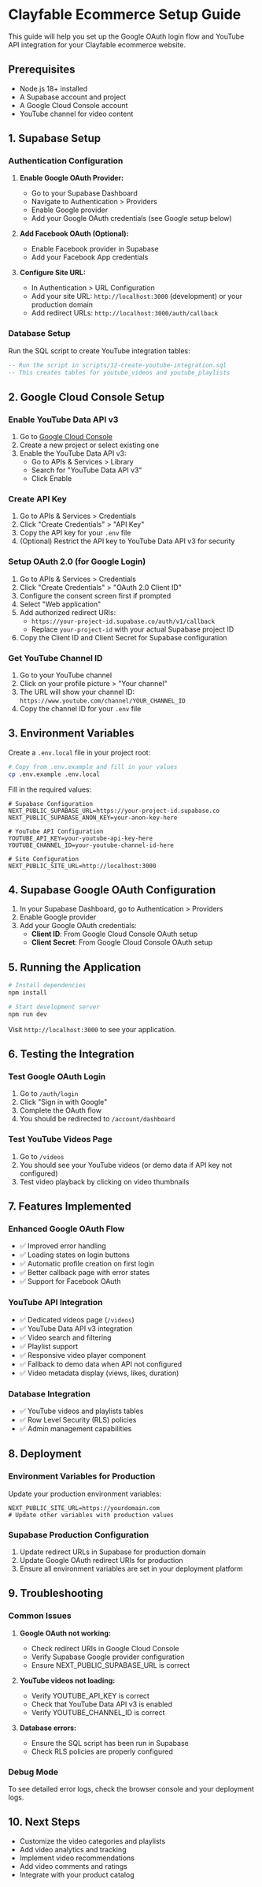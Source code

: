 # Clayfable Ecommerce Setup Guide

This guide will help you set up the Google OAuth login flow and YouTube API integration for your Clayfable ecommerce website.

## Prerequisites

- Node.js 18+ installed
- A Supabase account and project
- A Google Cloud Console account
- YouTube channel for video content

## 1. Supabase Setup

### Authentication Configuration

1. **Enable Google OAuth Provider:**
   - Go to your Supabase Dashboard
   - Navigate to Authentication > Providers
   - Enable Google provider
   - Add your Google OAuth credentials (see Google setup below)

2. **Add Facebook OAuth (Optional):**
   - Enable Facebook provider in Supabase
   - Add your Facebook App credentials

3. **Configure Site URL:**
   - In Authentication > URL Configuration
   - Add your site URL: `http://localhost:3000` (development) or your production domain
   - Add redirect URLs: `http://localhost:3000/auth/callback`

### Database Setup

Run the SQL script to create YouTube integration tables:

```sql
-- Run the script in scripts/12-create-youtube-integration.sql
-- This creates tables for youtube_videos and youtube_playlists
```

## 2. Google Cloud Console Setup

### Enable YouTube Data API v3

1. Go to [Google Cloud Console](https://console.cloud.google.com/)
2. Create a new project or select existing one
3. Enable the YouTube Data API v3:
   - Go to APIs & Services > Library
   - Search for "YouTube Data API v3"
   - Click Enable

### Create API Key

1. Go to APIs & Services > Credentials
2. Click "Create Credentials" > "API Key"
3. Copy the API key for your `.env` file
4. (Optional) Restrict the API key to YouTube Data API v3 for security

### Setup OAuth 2.0 (for Google Login)

1. Go to APIs & Services > Credentials
2. Click "Create Credentials" > "OAuth 2.0 Client ID"
3. Configure the consent screen first if prompted
4. Select "Web application"
5. Add authorized redirect URIs:
   - `https://your-project-id.supabase.co/auth/v1/callback`
   - Replace `your-project-id` with your actual Supabase project ID
6. Copy the Client ID and Client Secret for Supabase configuration

### Get YouTube Channel ID

1. Go to your YouTube channel
2. Click on your profile picture > "Your channel"
3. The URL will show your channel ID: `https://www.youtube.com/channel/YOUR_CHANNEL_ID`
4. Copy the channel ID for your `.env` file

## 3. Environment Variables

Create a `.env.local` file in your project root:

```bash
# Copy from .env.example and fill in your values
cp .env.example .env.local
```

Fill in the required values:

```env
# Supabase Configuration
NEXT_PUBLIC_SUPABASE_URL=https://your-project-id.supabase.co
NEXT_PUBLIC_SUPABASE_ANON_KEY=your-anon-key-here

# YouTube API Configuration
YOUTUBE_API_KEY=your-youtube-api-key-here
YOUTUBE_CHANNEL_ID=your-youtube-channel-id-here

# Site Configuration
NEXT_PUBLIC_SITE_URL=http://localhost:3000
```

## 4. Supabase Google OAuth Configuration

1. In your Supabase Dashboard, go to Authentication > Providers
2. Enable Google provider
3. Add your Google OAuth credentials:
   - **Client ID**: From Google Cloud Console OAuth setup
   - **Client Secret**: From Google Cloud Console OAuth setup

## 5. Running the Application

```bash
# Install dependencies
npm install

# Start development server
npm run dev
```

Visit `http://localhost:3000` to see your application.

## 6. Testing the Integration

### Test Google OAuth Login
1. Go to `/auth/login`
2. Click "Sign in with Google"
3. Complete the OAuth flow
4. You should be redirected to `/account/dashboard`

### Test YouTube Videos Page
1. Go to `/videos`
2. You should see your YouTube videos (or demo data if API key not configured)
3. Test video playback by clicking on video thumbnails

## 7. Features Implemented

### Enhanced Google OAuth Flow
- ✅ Improved error handling
- ✅ Loading states on login buttons
- ✅ Automatic profile creation on first login
- ✅ Better callback page with error states
- ✅ Support for Facebook OAuth

### YouTube API Integration
- ✅ Dedicated videos page (`/videos`)
- ✅ YouTube Data API v3 integration
- ✅ Video search and filtering
- ✅ Playlist support
- ✅ Responsive video player component
- ✅ Fallback to demo data when API not configured
- ✅ Video metadata display (views, likes, duration)

### Database Integration
- ✅ YouTube videos and playlists tables
- ✅ Row Level Security (RLS) policies
- ✅ Admin management capabilities

## 8. Deployment

### Environment Variables for Production

Update your production environment variables:

```env
NEXT_PUBLIC_SITE_URL=https://yourdomain.com
# Update other variables with production values
```

### Supabase Production Configuration

1. Update redirect URLs in Supabase for production domain
2. Update Google OAuth redirect URIs for production
3. Ensure all environment variables are set in your deployment platform

## 9. Troubleshooting

### Common Issues

1. **Google OAuth not working:**
   - Check redirect URIs in Google Cloud Console
   - Verify Supabase Google provider configuration
   - Ensure NEXT_PUBLIC_SUPABASE_URL is correct

2. **YouTube videos not loading:**
   - Verify YOUTUBE_API_KEY is correct
   - Check that YouTube Data API v3 is enabled
   - Verify YOUTUBE_CHANNEL_ID is correct

3. **Database errors:**
   - Ensure the SQL script has been run in Supabase
   - Check RLS policies are properly configured

### Debug Mode

To see detailed error logs, check the browser console and your deployment logs.

## 10. Next Steps

- Customize the video categories and playlists
- Add video analytics and tracking
- Implement video recommendations
- Add video comments and ratings
- Integrate with your product catalog